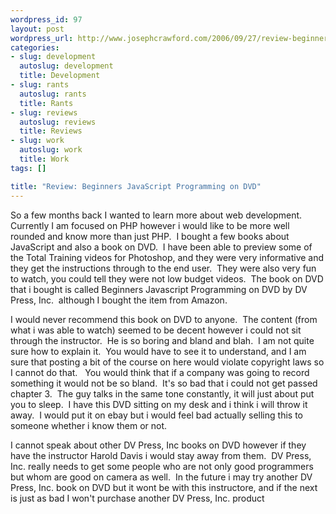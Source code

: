 ```yaml
--- 
wordpress_id: 97
layout: post
wordpress_url: http://www.josephcrawford.com/2006/09/27/review-beginners-javascript-programming-on-dvd/
categories: 
- slug: development
  autoslug: development
  title: Development
- slug: rants
  autoslug: rants
  title: Rants
- slug: reviews
  autoslug: reviews
  title: Reviews
- slug: work
  autoslug: work
  title: Work
tags: []

title: "Review: Beginners JavaScript Programming on DVD"
---
```


So a few months back I wanted to learn more about web development.  Currently I am focused on PHP however i would like to be more well rounded and know more than just PHP.  I bought a few books about JavaScript and also a book on DVD.  I have been able to preview some of the Total Training videos for Photoshop, and they were very informative and they get the instructions through to the end user.  They were also very fun to watch, you could tell they were not low budget videos.  The book on DVD that i bought is called Beginners Javascript Programming on DVD by DV Press, Inc.  although I bought the item from Amazon.

I would never recommend this book on DVD to anyone.  The content (from what i was able to watch) seemed to be decent however i could not sit through the instructor.  He is so boring and bland and blah.  I am not quite sure how to explain it.  You would have to see it to understand, and I am sure that posting a bit of the course on here would violate copyright laws so I cannot do that.   You would think that if a company was going to record something it would not be so bland.  It's so bad that i could not get passed chapter 3.  The guy talks in the same tone constantly, it will just about put you to sleep.  I have this DVD sitting on my desk and i think i will throw it away.  I would put it on ebay but i would feel bad actually selling this to someone whether i know them or not.

I cannot speak about other DV Press, Inc books on DVD however if they have the instructor Harold Davis i would stay away from them.  DV Press, Inc. really needs to get some people who are not only good programmers but whom are good on camera as well.  In the future i may try another DV Press, Inc. book on DVD but it wont be with this instructore, and if the next is just as bad I won't purchase another DV Press, Inc. product
